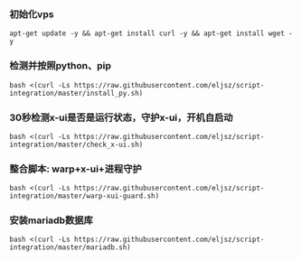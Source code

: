### 初始化vps
<pre><code>apt-get update -y && apt-get install curl -y && apt-get install wget -y</code></pre>

### 检测并按照python、pip
<pre><code>bash <(curl -Ls https://raw.githubusercontent.com/eljsz/script-integration/master/install_py.sh)</code></pre>

### 30秒检测x-ui是否是运行状态，守护x-ui，开机自启动
<pre><code>bash <(curl -Ls https://raw.githubusercontent.com/eljsz/script-integration/master/check_x-ui.sh)</code></pre>

### 整合脚本: warp+x-ui+进程守护
<pre><code>bash <(curl -Ls https://raw.githubusercontent.com/eljsz/script-integration/master/warp-xui-guard.sh)</code></pre>

### 安装mariadb数据库
<pre><code>bash <(curl -Ls https://raw.githubusercontent.com/eljsz/script-integration/master/mariadb.sh)</code></pre>
